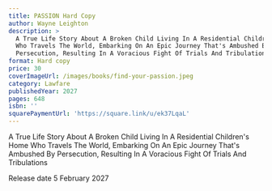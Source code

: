 ```yaml
---
title: PASSION Hard Copy
author: Wayne Leighton
description: >
  A True Life Story About A Broken Child Living In A Residential Children's Home
  Who Travels The World, Embarking On An Epic Journey That's Ambushed By
  Persecution, Resulting In A Voracious Fight Of Trials And Tribulations
format: Hard copy
price: 30
coverImageUrl: /images/books/find-your-passion.jpeg
category: Lawfare
publishedYear: 2027
pages: 648
isbn: ''
squarePaymentUrl: 'https://square.link/u/ek37LqaL'
---
```


A True Life Story About A Broken Child Living In A Residential Children's Home Who Travels The World, Embarking On An Epic Journey That's Ambushed By Persecution, Resulting In A Voracious Fight Of Trials And Tribulations



Release date 5 February 2027
